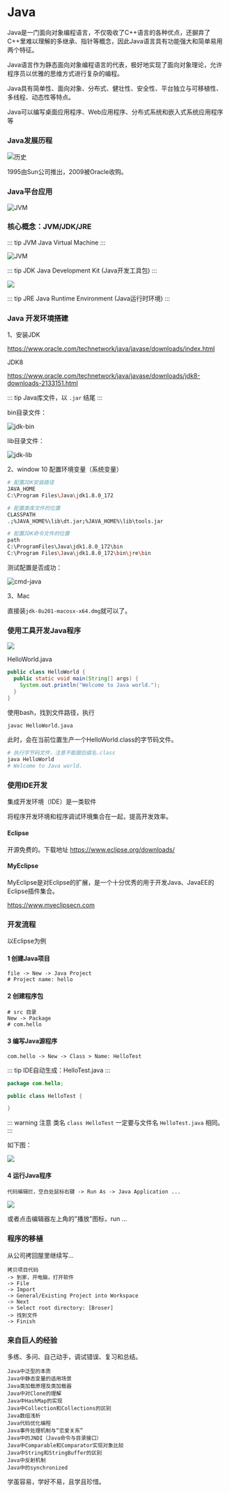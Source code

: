 # Java

Java是一门面向对象编程语言，不仅吸收了C++语言的各种优点，还摒弃了C++里难以理解的多继承、指针等概念，因此Java语言具有功能强大和简单易用两个特征。

Java语言作为静态面向对象编程语言的代表，极好地实现了面向对象理论，允许程序员以优雅的思维方式进行复杂的编程。

Java具有简单性、面向对象、分布式、健壮性、安全性、平台独立与可移植性、多线程、动态性等特点。

Java可以编写桌面应用程序、Web应用程序、分布式系统和嵌入式系统应用程序等

### Java发展历程

![历史](/img/history.png)

1995由Sun公司推出，2009被Oracle收购。

### Java平台应用

![JVM](/img/se-ee-me.png)

### 核心概念：JVM/JDK/JRE

::: tip JVM
Java Virtual Machine
:::

![JVM](/img/jvm.png)

::: tip JDK
Java Development Kit (Java开发工具包)
:::

![](/img/jdk-jre-jvm.png)

::: tip JRE
Java Runtime Environment (Java运行时环境)
:::

### Java 开发环境搭建

1、安装JDK

https://www.oracle.com/technetwork/java/javase/downloads/index.html

JDK8

https://www.oracle.com/technetwork/java/javase/downloads/jdk8-downloads-2133151.html

::: tip
Java库文件，以 `.jar` 结尾
:::

bin目录文件：

![jdk-bin](/img/jdk-bin.png)

lib目录文件：

![jdk-lib](/img/jdk-lib.png)

2、window 10 配置环境变量（系统变量）

```bash
# 配置JDK安装路径
JAVA_HOME
C:\Program Files\Java\jdk1.8.0_172

# 配置类库文件的位置
CLASSPATH
.;%JAVA_HOME%\lib\dt.jar;%JAVA_HOME%\lib\tools.jar

# 配置JDK命令文件的位置
path
C:\ProgramFiles\Java\jdk1.8.0_172\bin
C:\Program Files\Java\jdk1.8.0_172\bin\jre\bin
```

测试配置是否成功：

![cmd-java](/img/cmd-java.png)

3、Mac

直接装`jdk-8u201-macosx-x64.dmg`就可以了。

### 使用工具开发Java程序

![](/img/note-write-java.png)

HelloWorld.java

```java
public class HelloWorld {
  public static void main(String[] args) {
    System.out.println("Welcome to Java world.");
  }
}
```

使用bash，找到文件路径，执行

```bash
javac HelloWorld.java
```

此时，会在当前位置生产一个HelloWorld.class的字节码文件。

```bash
# 执行字节码文件，注意不能跟后缀名.class
java HelloWorld
# Welcome to Java world.
```

### 使用IDE开发

集成开发环境（IDE）是一类软件

将程序开发环境和程序调试环境集合在一起，提高开发效率。

#### Eclipse

开源免费的。下载地址 https://www.eclipse.org/downloads/

#### MyEclipse

MyEclipse是对Eclipse的扩展，是一个十分优秀的用于开发Java、JavaEE的Eclipse插件集合。

https://www.myeclipsecn.com

### 开发流程

以Eclipse为例

#### 1 创建Java项目

```
file -> New -> Java Project
# Project name: hello
```

#### 2 创建程序包

```
# src 目录
New -> Package
# com.hello
```

#### 3 编写Java源程序

```
com.hello -> New -> Class > Name: HelloTest
```

::: tip
IDE自动生成：HelloTest.java
:::

```java
package com.hello;

public class HelloTest {

}
```

::: warning 注意
类名 `class HelloTest` 一定要与文件名 `HelloTest.java` 相同。
:::

如下图：

![](/img/HelloTest.png)

#### 4 运行Java程序

```
代码编辑拦，空白处鼠标右键 -> Run As -> Java Application ...
```

![](/img/HelloTestRun.png)

或者点击编辑器左上角的"播放"图标，run ...

### 程序的移植

从公司拷回屋里继续写...

```
拷贝项目代码
-> 到家，开电脑，打开软件
-> File
-> Import
-> General/Existing Project into Workspace
-> Next
-> Select root directory: [Broser]
-> 找到文件
-> Finish
```

### 来自巨人的经验

多练、多问、自己动手，调试错误、复习和总结。

```
Java中泛型的本质
Java中静态变量的适用场景
Java类加载原理及类加载器
Java中对Clone的理解
Java中HashMap的实现
Java中Collection和Collections的区别
Java数组浅析
Java代码优化编程
Java事件处理机制与“恋爱关系”
Java中的JNDI（Java命令与目录接口）
Java中Comparable和Comparator实现对象比较
Java中String和StringBuffer的区别
Java中反射机制
Java中的synchronized
```

学虽容易，学好不易，且学且珍惜。



